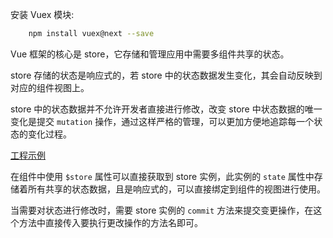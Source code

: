 
安装 Vuex 模块:
```sh
    npm install vuex@next --save
```

Vue 框架的核心是 store，它存储和管理应用中需要多组件共享的状态。

store 存储的状态是响应式的，若 store 中的状态数据发生变化，其会自动反映到对应的组件视图上。

store 中的状态数据并不允许开发者直接进行修改，改变 store 中状态数据的唯一变化是提交 `mutation` 操作，通过这样严格的管理，可以更加方便地追踪每一个状态的变化过程。

[工程示例](t/01_vuex)

在组件中使用 `$store` 属性可以直接获取到 store 实例，此实例的 `state` 属性中存储着所有共享的状态数据，且是响应式的，可以直接绑定到组件的视图进行使用。

当需要对状态进行修改时，需要 store 实例的 `commit` 方法来提交变更操作，在这个方法中直接传入要执行更改操作的方法名即可。
